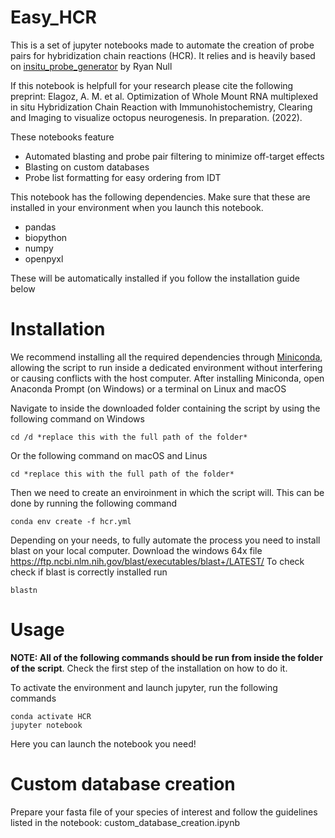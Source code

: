 # Easy_HCR

This is a set of jupyter notebooks made to automate the creation of probe pairs for hybridization chain reactions (HCR). It relies and is heavily based on [insitu_probe_generator](https://github.com/rwnull/insitu_probe_generator) by Ryan Null

If this notebook is helpfull for your research please cite the following preprint:
Elagoz, A. M. et al. Optimization of Whole Mount RNA multiplexed in situ Hybridization Chain Reaction with Immunohistochemistry, Clearing and Imaging to visualize octopus neurogenesis. In preparation. (2022).

These notebooks feature
+ Automated blasting and probe pair filtering to minimize off-target effects
+ Blasting on custom databases
+ Probe list formatting for easy ordering from IDT

This notebook has the following dependencies.
Make sure that these are installed in your environment when you launch this notebook.
+ pandas
+ biopython
+ numpy
+ openpyxl

These will be automatically installed if you follow the installation guide below

# Installation
We recommend installing all the required dependencies through [Miniconda](https://docs.conda.io/en/latest/miniconda.html), allowing the script to run inside a dedicated environment without interfering or causing conflicts with the host computer.
After installing Miniconda, open Anaconda Prompt (on Windows) or a terminal on Linux and macOS

Navigate to inside the downloaded folder containing the script by using the following command on Windows

    cd /d *replace this with the full path of the folder*

Or the following command on macOS and Linus

    cd *replace this with the full path of the folder*

Then we need to create an enviroinment in which the script will. This can be done by running the following command

    conda env create -f hcr.yml

Depending on your needs, to fully automate the process you need to install blast on your local computer. Download the windows 64x file 
https://ftp.ncbi.nlm.nih.gov/blast/executables/blast+/LATEST/
To check check if blast is correctly installed run

    blastn


# Usage
**NOTE: All of the following commands should be run from inside the folder of the script**. Check the first step of the installation on how to do it.

To activate the environment and launch jupyter, run the following commands

    conda activate HCR
    jupyter notebook

Here you can launch the notebook you need!

# Custom database creation

Prepare your fasta file of your species of interest and follow the guidelines listed in the notebook: custom_database_creation.ipynb
